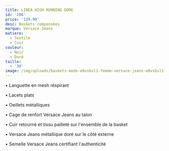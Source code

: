 ```yaml
---
title: LINEA HIGH RUNNING DORE
id: '206'
price: '129.90'
desc: Baskets compensées
marque: Versace Jeans
matiere:
  - Textile
  - Cuir
couleur:
  - Noir
  - Doré
taille:
  - '38'
image: /img/uploads/baskets-mode-e0vsbsl1-femme-versace-jeans-e0vsbsl1.jpg
---
```

• Languette en mesh réspirant 

• Lacets plats

• Oeillets métalliques

• Cage de renfort Versace Jeans au talon 

• Cuir retourné et tissu pailleté sur l'ensemble de la basket

• Versace Jeans métallique doré sur le côté externe 

• Semelle Versace Jeans certifiant l'authenticité
